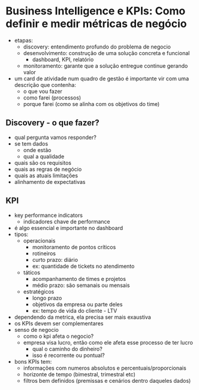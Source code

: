 # Business Intelligence e KPIs: Como definir e medir métricas de negócio

- etapas:
    - discovery: entendimento profundo do problema de negocio
    - desenvolvimento: construção de uma solução concreta e funcional
        - dashboard, KPI, relatório
    - monitoramento: garante que a solução entregue continue gerando valor
- um card de atividade num quadro de gestão é importante vir com uma descrição que contenha:
    - o que vou fazer
    - como farei (processos)
    - porque farei (como se alinha com os objetivos do time)

## Discovery - o que fazer?

- qual pergunta vamos responder?
- se tem dados
    - onde estão
    - qual a qualidade
- quais são os requisitos
- quais as regras de negócio
- quais as atuais limitações
- alinhamento de expectativas

## KPI

- key performance indicators
    - indicadores chave de performance
- é algo essencial e importante no dashboard
- tipos:
    - operacionais
        - monitoramento de pontos críticos
        - rotineiros
        - curto prazo: diário
        - ex: quantidade de tickets no atendimento
    - táticos
        - acompanhamento de times e projetos
        - médio prazo: são semanais ou mensais
    - estratégicos
        - longo prazo
        - objetivos da empresa ou parte deles
        - ex: tempo de vida do cliente - LTV
- dependendo da metrica, ela precisa ser mais exaustiva
- os KPIs devem ser complementares
- senso de negocio
    - como o kpi afeta o negocio?
    - empresa visa lucro, então como ele afeta esse processo de ter lucro
        - qual o caminho do dinheiro?
        - isso é recorrente ou pontual?
- bons KPIs tem:
    - informações com numeros absolutos e percentuais/proporcionais
    - horizonte de tempo (bimestral, trimestral etc)
    - filtros bem definidos (premissas e cenários dentro daqueles dados)


